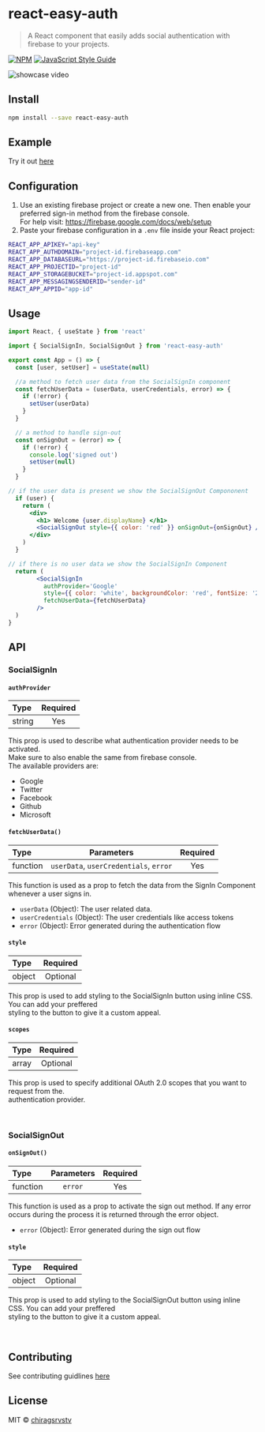 # react-easy-auth

> A React component that easily adds social authentication with firebase to your projects.

[![NPM](https://img.shields.io/npm/v/react-easy-auth.svg)](https://www.npmjs.com/package/react-easy-auth) [![JavaScript Style Guide](https://img.shields.io/badge/code_style-standard-brightgreen.svg)](https://standardjs.com)

![showcase video](https://media.giphy.com/media/JpMiCUdQCchhSA3dt5/giphy.gif)

## Install

```bash
npm install --save react-easy-auth
```
## Example
Try it out [here](https://chiragsrvstv.github.io/react-easy-auth/)

## Configuration
1. Use an existing firebase project or create a new one. Then enable your preferred sign-in method from the firebase console.<br />
   For help visit: https://firebase.google.com/docs/web/setup
2. Paste your firebase configuration in a `.env` file inside your React project:
```bash
REACT_APP_APIKEY="api-key"
REACT_APP_AUTHDOMAIN="project-id.firebaseapp.com"
REACT_APP_DATABASEURL="https://project-id.firebaseio.com"
REACT_APP_PROJECTID="project-id"
REACT_APP_STORAGEBUCKET="project-id.appspot.com"
REACT_APP_MESSAGINGSENDERID="sender-id"
REACT_APP_APPID="app-id"
```

## Usage

```jsx
import React, { useState } from 'react'

import { SocialSignIn, SocialSignOut } from 'react-easy-auth'

export const App = () => {
  const [user, setUser] = useState(null)

  //a method to fetch user data from the SocialSignIn component
  const fetchUserData = (userData, userCredentials, error) => {
    if (!error) {
      setUser(userData)
    }
  }

  // a method to handle sign-out 
  const onSignOut = (error) => {
    if (!error) {
      console.log('signed out')
      setUser(null)
    }
  }

// if the user data is present we show the SocialSignOut Compononent
  if (user) {
    return (
      <div>
        <h1> Welcome {user.displayName} </h1>
        <SocialSignOut style={{ color: 'red' }} onSignOut={onSignOut} />
      </div>
    )
  }

// if there is no user data we show the SocialSignIn Component
  return (
        <SocialSignIn
          authProvider='Google'
          style={{ color: 'white', backgroundColor: 'red', fontSize: '20px', borderRadius: '5px' }}
          fetchUserData={fetchUserData}
        />
  )
}
```

## API

### SocialSignIn

#### `authProvider`
| Type           | Required     |  
| :------------- | :----------: | 
|  string        | Yes          |

This prop is used to describe what authentication provider needs to be activated. <br />
Make sure to also enable the same from firebase console.<br />
The available providers are:
  * Google
  * Twitter
  * Facebook
  * Github
  * Microsoft


#### `fetchUserData()`
| Type           | Parameters                              | Required     |  
| :------------- | :------------------------------------:  | :----------: | 
|  function      | `userData`, `userCredentials`, `error`  | Yes          |

This function is used as a prop to fetch the data from the SignIn Component whenever
a user signs in. <br/>
  * `userData` (Object): The user related data. <br />
  * `userCredentials` (Object): The user credentials like access tokens <br />
  * `error` (Object): Error generated during the authentication flow<br />


#### `style`
| Type           | Required          |  
| :------------- | :---------------: | 
|  object        | Optional          |

This prop is used to add styling to the SocialSignIn button using inline CSS. You can add your preffered <br />
styling to the button to give it a custom appeal.<br />

#### `scopes`
| Type           | Required          |  
| :------------- | :---------------: | 
|  array         | Optional          |

This prop is used to specify additional OAuth 2.0 scopes that you want to request from the. <br />
authentication provider.<br />

<br />

### SocialSignOut

#### `onSignOut()`
| Type           | Parameters    | Required     |  
| :------------- | :----------:  | :----------: | 
|  function      | `error`       | Yes          |

This function is used as a prop to activate the sign out method. If any error<br/>
occurs during the process it is returned through the error object. <br />
  * `error` (Object): Error generated during the sign out flow<br />

#### `style`
| Type           | Required          |  
| :------------- | :---------------: | 
|  object        | Optional          |

This prop is used to add styling to the SocialSignOut button using inline CSS. You can add your preffered <br />
styling to the button to give it a custom appeal.<br />

<br />


## Contributing
See contributing guidlines [here](CONTRIBUTING.md)


## License

MIT © [chiragsrvstv](https://github.com/chiragsrvstv)
